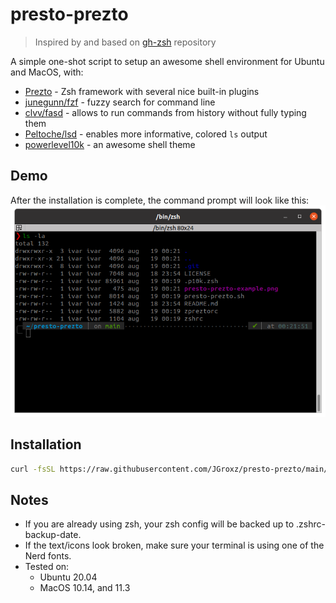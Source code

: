 # presto-prezto

> Inspired by and based on [gh-zsh](https://github.com/gustavohellwig/gh-zsh) repository

A simple one-shot script to setup an awesome shell environment for Ubuntu and MacOS, with:
* [Prezto](https://github.com/sorin-ionescu/prezto) - Zsh framework with several nice built-in plugins
* [junegunn/fzf](https://github.com/junegunn/fzf) - fuzzy search for command line
* [clvv/fasd](https://github.com/clvv/fasd) - allows to run commands from history without fully typing them
* [Peltoche/lsd](https://github.com/Peltoche/lsd) - enables more informative, colored `ls` output
* [powerlevel10k](https://github.com/romkatv/powerlevel10k) - an awesome shell theme

## Demo

After the installation is complete, the command prompt will look like this:
![ZSH-Prompt](./presto-prezto-example.png)
## Installation

``` bash
curl -fsSL https://raw.githubusercontent.com/JGroxz/presto-prezto/main/presto-prezto.sh | bash
```

## Notes
* If you are already using zsh, your zsh config will be backed up to .zshrc-backup-date.
* If the text/icons look broken, make sure your terminal is using one of the Nerd fonts.
* Tested on:
  * Ubuntu 20.04
  * MacOS 10.14, and 11.3
